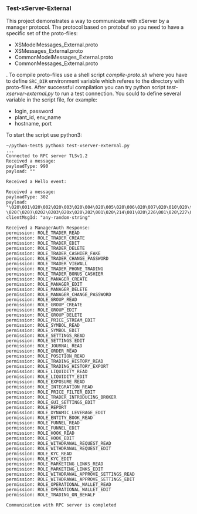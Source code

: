 ### Test-xServer-External

This project demonstrates a way to communicate with xServer by a manager protocol. The protocol based on protobuf so you need to have a specific set of the proto-files:

- XSModelMessages_External.proto
- XSMessages_External.proto
- CommonModelMessages_External.proto
- CommonMessages_External.proto

. To compile proto-files use a shell script *compile-proto.sh* where you have to define `SRC_DIR` environment variable which referes to the directory with proto-files. After successful compilation you can try python script *test-xserver-external.py* to run a test connection. You sould to define several variable in the script file, for example:

- login, password
- plant_id, env_name
- hostname, port

To start the script use python3:

    ~/python-test$ python3 test-xserver-external.py
    ...
    Connected to RPC server TLSv1.2
    Received a message:
    payloadType: 990
    payload: ""

    Received a Hello event:

    Received a message:
    payloadType: 302
    payload: "\020\001\020\002\020\003\020\004\020\005\020\006\020\007\020\010\020\t\020\013\020\014\020\r\020\016\020\024\020\025\020\026\020\027\020 \020(\020)\0202\0203\020x\020\202\001\020\214\001\020\226\001\020\227\001\020\240\001\020\241\001\020\252\001\020\264\001\020\302\001\020\303\001\020\305\001\020\306\001\020\310\001\020\311\001\020\312\001\020\313\001\020\314\001\020\315\001\020\316\001\020\317\001\020\320\001\020\321\001\020\322\001\020\323\001\020\324\001\020\325\001\020\326\001\020\327\001\020\330\001"
    clientMsgId: "any-random-string"

    Received a ManagerAuth Response:
    permission: ROLE_TRADER_READ
    permission: ROLE_TRADER_CREATE
    permission: ROLE_TRADER_EDIT
    permission: ROLE_TRADER_DELETE
    permission: ROLE_TRADER_CASHIER_FAKE
    permission: ROLE_TRADER_CHANGE_PASSWORD
    permission: ROLE_TRADER_VIEWALL
    permission: ROLE_TRADER_PHONE_TRADING
    permission: ROLE_TRADER_BONUS_CASHIER
    permission: ROLE_MANAGER_CREATE
    permission: ROLE_MANAGER_EDIT
    permission: ROLE_MANAGER_DELETE
    permission: ROLE_MANAGER_CHANGE_PASSWORD
    permission: ROLE_GROUP_READ
    permission: ROLE_GROUP_CREATE
    permission: ROLE_GROUP_EDIT
    permission: ROLE_GROUP_DELETE
    permission: ROLE_PRICE_STREAM_EDIT
    permission: ROLE_SYMBOL_READ
    permission: ROLE_SYMBOL_EDIT
    permission: ROLE_SETTINGS_READ
    permission: ROLE_SETTINGS_EDIT
    permission: ROLE_JOURNAL_READ
    permission: ROLE_ORDER_READ
    permission: ROLE_POSITION_READ
    permission: ROLE_TRADING_HISTORY_READ
    permission: ROLE_TRADING_HISTORY_EXPORT
    permission: ROLE_LIQUIDITY_READ
    permission: ROLE_LIQUIDITY_EDIT
    permission: ROLE_EXPOSURE_READ
    permission: ROLE_INTEGRATION_READ
    permission: ROLE_PRICE_FILTER_EDIT
    permission: ROLE_TRADER_INTRODUCING_BROKER
    permission: ROLE_GUI_SETTINGS_EDIT
    permission: ROLE_REPORT
    permission: ROLE_DYNAMIC_LEVERAGE_EDIT
    permission: ROLE_ENTITY_BOOK_READ
    permission: ROLE_FUNNEL_READ
    permission: ROLE_FUNNEL_EDIT
    permission: ROLE_HOOK_READ
    permission: ROLE_HOOK_EDIT
    permission: ROLE_WITHDRAWAL_REQUEST_READ
    permission: ROLE_WITHDRAWAL_REQUEST_EDIT
    permission: ROLE_KYC_READ
    permission: ROLE_KYC_EDIT
    permission: ROLE_MARKETING_LINKS_READ
    permission: ROLE_MARKETING_LINKS_EDIT
    permission: ROLE_WITHDRAWAL_APPROVE_SETTINGS_READ
    permission: ROLE_WITHDRAWAL_APPROVE_SETTINGS_EDIT
    permission: ROLE_OPERATIONAL_WALLET_READ
    permission: ROLE_OPERATIONAL_WALLET_EDIT
    permission: ROLE_TRADING_ON_BEHALF

    Communication with RPC server is completed



